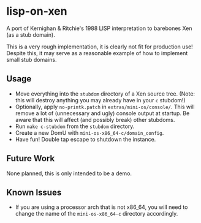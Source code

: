 lisp-on-xen
===========

A port of Kernighan &amp; Ritchie's 1988 LISP interpretation to barebones Xen (as a stub domain).

This is a very rough implementation, it is clearly not fit for production use! Despite this, it may serve as a reasonable example of how to implement small stub domains.

## Usage ##

* Move everything into the `stubdom` directory of a Xen source tree. (Note: this will destroy anything you may already have in your `c` stubdom!)
* Optionally, apply `no-printk.patch` in `extras/mini-os/console/`. This will remove a lot of (unnecessary and ugly) console output at startup. Be aware that this will affect (and possibly break) other stubdoms.
* Run `make c-stubdom` from the `stubdom` directory.
* Create a new DomU with `mini-os-x86_64-c/domain_config`.
* Have fun! Double tap escape to shutdown the instance.

## Future Work ##

None planned, this is only intended to be a demo.

## Known Issues ##

* If you are using a processor arch that is not x86\_64, you will need to change the name of the `mini-os-x86_64-c` directory accordingly.
